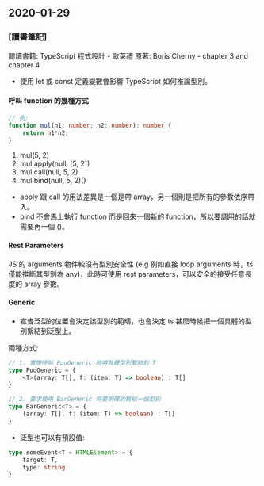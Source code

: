 
## 2020-01-29

### [讀書筆記]

閱讀書籍: TypeScript 程式設計 - 歐萊禮 原著: Boris Cherny - chapter 3 and chapter 4


* 使用 let 或 const 定義變數會影響 TypeScript 如何推論型別。

#### 呼叫 function 的幾種方式

```ts
// 例:
function mul(n1: number; n2: number): number {
    return n1*n2;
}
```

1. mul(5, 2)
2. mul.apply(null, [5, 2])
3. mul.call(null, 5, 2)
4. mul.bind(null, 5, 2)()


* apply 跟 call 的用法差異是一個是帶 array，另一個則是把所有的參數依序帶入。
* bind 不會馬上執行 function 而是回來一個新的 function，所以要調用的話就需要再一個 ()。


#### Rest Parameters

JS 的 arguments 物件較沒有型別安全性 (e.g 例如直接 loop arguments 時，ts 僅能推斷其型別為 any)，此時可使用 rest parameters，可以安全的接受任意長度的 array 參數。



#### Generic

* 宣告泛型的位置會決定該型別的範疇，也會決定 ts 甚麼時候把一個具體的型別繫結到泛型上。

兩種方式:

```ts
// 1. 實際呼叫 FooGeneric 時將具體型別繫結到 T
type FooGeneric = {
    <T>(array: T[], f: (item: T) => boolean) : T[]
}
```

```ts
// 2. 要求使用 BarGeneric 時要明確的繫結一個型別
type BarGeneric<T> = {
    (array: T[], f: (item: T) => boolean) : T[]
}
```

* 泛型也可以有預設值:

```ts
type someEvent<T = HTMLElement> = {
    target: T,
    type: string
}
```




